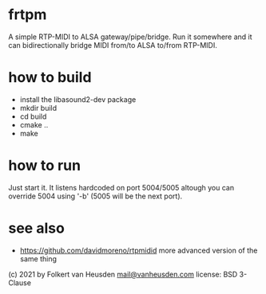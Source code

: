 # frtpm
A simple RTP-MIDI to ALSA gateway/pipe/bridge.
Run it somewhere and it can bidirectionally bridge MIDI from/to ALSA to/from RTP-MIDI.


# how to build
* install the libasound2-dev package
* mkdir build
* cd build
* cmake ..
* make


# how to run
Just start it. It listens hardcoded on port 5004/5005 altough you can override 5004 using '-b' (5005 will be the next port).


# see also
* https://github.com/davidmoreno/rtpmidid more advanced version of the same thing


(c) 2021 by Folkert van Heusden <mail@vanheusden.com>
license: BSD 3-Clause
